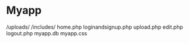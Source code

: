 
# Myapp
/uploads/
/includes/
home.php
loginandsignup.php
upload.php
edit.php
logout.php
myapp.db
myapp.css
